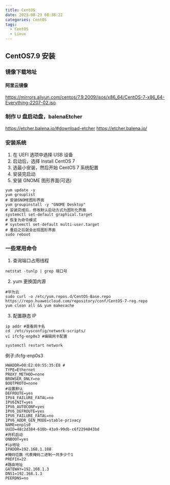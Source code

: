 ```yaml
---
title: CentOS
date: 2023-08-23 08:38:22
categories: CentOS
tags:
  - CentOS
  - Linux
---
```


## CentOS7.9 安装

### 镜像下载地址

#### 阿里云镜像

https://mirrors.aliyun.com/centos/7.9.2009/isos/x86_64/CentOS-7-x86_64-Everything-2207-02.iso

### 制作 U 盘启动盘，balenaEtcher

https://etcher.balena.io/#download-etcher
https://etcher.balena.io/

### 安装系统

1. 在 UEFI 选项中选择 USB 设备
2. 启动后，选择 Install CentOS 7
3. 选最小安装，然后开始 CentOS 7 系统配置
4. 安装完启动
5. 安装 GNOME 图形界面(可选)

```shell
yum update -y
yum grouplist
# 安装GNOME图形界面
yum groupinstall -y "GNOME Desktop"
# 安装完成后，修改默认启动方式为图形化界面
systemctl set-default graphical.target
# 恢复为命令模式
# systemctl set-default multi-user.target
# 重启之后就会出现图形界面
sudo reboot

```

### 一些常用命令

1. 查询端口占用线程

```shell
netstat -tunlp | grep 端口号
```

2. yum 更换国内源

```shell
#华为云
sudo curl -o /etc/yum.repos.d/CentOS-Base.repo https://repo.huaweicloud.com/repository/conf/CentOS-7-reg.repo
yum clean all && yum makecache
```

3. 配置静态 IP

```shell
ip addr #查看网卡名
cd  /etc/sysconfig/network-scripts/
vi ifcfg-enp0s3 #编辑网卡配置

systemctl restart network
```

例子:ifcfg-enp0s3

```
HWADDR=00:E2:69:55:35:E8 #
TYPE=Ethernet
PROXY_METHOD=none
BROWSER_ONLY=no
BOOTPROTO=none
#设置默认
DEFROUTE=yes
IPV4_FAILURE_FATAL=no
IPV6INIT=yes
IPV6_AUTOCONF=yes
IPV6_DEFROUTE=yes
IPV6_FAILURE_FATAL=no
IPV6_ADDR_GEN_MODE=stable-privacy
NAME=enp1s0
UUID=48c2d384-610b-43a9-99db-c6f2294843bd
#开机启动
ONBOOT=yes
#ip地址
IPADDR=192.168.1.188
#掩码位数 代表掩码二进制一共多少个1
PREFIX=22
#路由地址
GATEWAY=192.168.1.3
DNS1=192.168.1.3
PEERDNS=no
```
